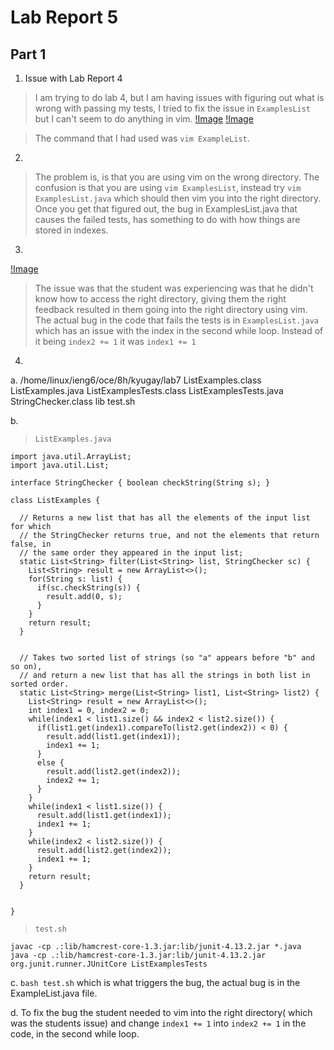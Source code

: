 # Lab Report 5 

## Part 1 

1. Issue with Lab Report 4
> I am trying to do lab 4, but I am having issues with figuring out what is wrong with passing my tests, I tried to fix the issue in `ExamplesList` but I can't seem to do anything in vim.
[!Image](Lab5Bash.png)
[!Image](Lab5ExampleList.png)

> The command that I had used was `vim ExampleList`. 

2. 
> The problem is, is that you are using vim on the wrong directory. The confusion is that you are using `vim ExamplesList`, instead try `vim ExamplesList.java` which should then vim you into the right directory. Once you get that figured out, the bug in ExamplesList.java that causes the failed tests, has something to do with how things are stored in indexes. 

3.
[!Image](Lab5Result.png)


>The issue was that the student was experiencing was that he didn't know how to access the right directory, giving them the right feedback resulted in them going into the right directory using vim.
>The actual bug in the code that fails the tests is in `ExamplesList.java` which has an issue with the index in the second while loop. Instead of it being `index2 += 1` it was `index1 += 1`

4. 

a. 
/home/linux/ieng6/oce/8h/kyugay/lab7
  ListExamples.class  ListExamples.java  ListExamplesTests.class  ListExamplesTests.java  StringChecker.class  lib  test.sh

b. 
> `ListExamples.java`
```
import java.util.ArrayList;
import java.util.List;

interface StringChecker { boolean checkString(String s); }

class ListExamples {

  // Returns a new list that has all the elements of the input list for which
  // the StringChecker returns true, and not the elements that return false, in
  // the same order they appeared in the input list;
  static List<String> filter(List<String> list, StringChecker sc) {
    List<String> result = new ArrayList<>();
    for(String s: list) {
      if(sc.checkString(s)) {
        result.add(0, s);
      }
    }
    return result;
  }


  // Takes two sorted list of strings (so "a" appears before "b" and so on),
  // and return a new list that has all the strings in both list in sorted order.
  static List<String> merge(List<String> list1, List<String> list2) {
    List<String> result = new ArrayList<>();
    int index1 = 0, index2 = 0;
    while(index1 < list1.size() && index2 < list2.size()) {
      if(list1.get(index1).compareTo(list2.get(index2)) < 0) {
        result.add(list1.get(index1));
        index1 += 1;
      }
      else {
        result.add(list2.get(index2));
        index2 += 1;
      }
    }
    while(index1 < list1.size()) {
      result.add(list1.get(index1));
      index1 += 1;
    }
    while(index2 < list2.size()) {
      result.add(list2.get(index2));
      index1 += 1;
    }
    return result;
  }


}
```

> `test.sh` 
```
javac -cp .:lib/hamcrest-core-1.3.jar:lib/junit-4.13.2.jar *.java
java -cp .:lib/hamcrest-core-1.3.jar:lib/junit-4.13.2.jar org.junit.runner.JUnitCore ListExamplesTests
```

c. `bash test.sh` which is what triggers the bug, the actual bug is in the ExampleList.java file. 

d. To fix the bug the student needed to vim into the right directory( which was the students issue) and change `index1 += 1` into `index2 += 1` in the code, in the second while loop. 





    

